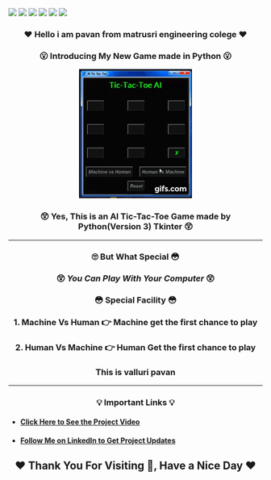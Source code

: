 ![](https://img.shields.io/badge/Programming_Language-Python-blue.svg)
![](https://img.shields.io/badge/Tool_Used-Tkinter-gold.svg)
![](https://img.shields.io/badge/Game-Tic_Tac_Toe-yellow.svg)
![](https://img.shields.io/badge/Mode-AI-orange.svg)
![](https://img.shields.io/badge/Python_Version-3.7-brown.svg)
![](https://img.shields.io/badge/Status-Complete-green.svg)

<h3 align="center"> ❤️ Hello i am pavan from matrusri engineering colege ❤️  </h3>

### <p align="center">  	😮 Introducing My New Game made in Python 	😮 </p>

<p align="center"><img src="game_gif.gif"></p>

###  <p align="center">	😲 Yes, This is an AI Tic-Tac-Toe Game made by Python(Version 3) Tkinter 	😲</p>

---

<h3 align="center"><b>🙄 But What Special 😳</b></h3>

<h3 align="center"> 😲 <i>You Can Play With Your Computer</i> 😲 </h3>
<h3 align="center">	😳<b> Special Facility</b> 😳</h3>
<h3 align="center">1. Machine Vs Human 👉  Machine get the first chance to play</h3>
<h3 align="center">2. Human Vs Machine 👉  Human Get the first chance to play</h3>
<h3 align="center"><b>This is valluri pavan</b></h3>

---
<h3 align="center">💡 <b>Important Links</b> 💡</h3>

- #### [Click Here to See the Project Video](https://youtu.be/eDpWs09ZGvI)

- #### [Follow Me on LinkedIn to Get Project Updates](https://www.linkedin.com/in/samarpan-dasgupta-4aa1061b0/ "LCO")

<h2 align="center"><b>❤️ Thank You For Visiting 🙏, Have a Nice Day ❤️</b></h2>
